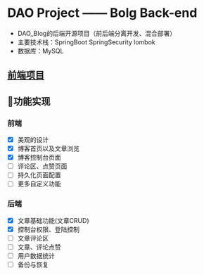 # DAO Project —— Bolg Back-end

- DAO_Blog的后端开源项目（前后端分离开发、混合部署）
- 主要技术栈：SpringBoot SpringSecurity lombok
- 数据库：MySQL

## [前端项目](https://github.com/Astral-Cyber/DAO)

## 🔮功能实现

### 前端
- [x] 美观的设计
- [x] 博客首页以及文章浏览
- [x] 博客控制台页面
- [ ] 评论区、点赞页面
- [ ] 持久化页面配置
- [ ] 更多自定义功能

### 后端
- [x] 文章基础功能(文章CRUD)
- [x] 控制台权限、登陆控制
- [ ] 文章评论区
- [ ] 文章、评论点赞
- [ ] 用户数据统计
- [ ] 备份与恢复
